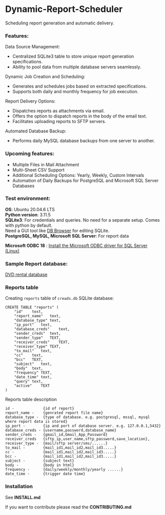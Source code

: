 # Dynamic-Report-Scheduler

Scheduling report generation and automatic delivery.

### Features:

Data Source Management:

- Centralized SQLite3 table to store unique report generation specifications.
- Ability to pool data from multiple database servers seamlessly.

Dynamic Job Creation and Scheduling:

- Generates and schedules jobs based on extracted specifications.
- Supports both daily and monthly frequency for job execution.

Report Delivery Options:

- Dispatches reports as attachments via email.
- Offers the option to dispatch reports in the body of the email text.
- Facilitates uploading reports to SFTP servers.

Automated Database Backup:

- Performs daily MySQL database backups from one server to another.


### Upcoming features:
- Multiple Files in Mail Attachment
- Multi-Sheet CSV Support
- Additional Scheduling Options: Yearly, Weekly, Custom Intervals
- Automation of Daily Backups for PostgreSQL and Microsoft SQL Server Databases



### Test environment:

**OS**:              Ubuntu 20.04.6 LTS\
**Python version**:  3.11.5\
**SQLite3**:         For credentials and queries. No need for a separate setup. 
                     Comes with python by default.  
                     Need a GUI tool like [DB Browser](https://sqlitebrowser.org/) for editing SQLite.\
**PostgreSQL, MySQL, Microsoft SQL Server**:      For report data

**Microsoft ODBC 18** : [Install the Microsoft ODBC driver for SQL Server (Linux)](https://learn.microsoft.com/en-us/sql/connect/odbc/linux-mac/installing-the-microsoft-odbc-driver-for-sql-server?view=sql-server-ver16&tabs=ubuntu18-install%2Calpine17-install%2Cdebian8-install%2Credhat7-13-install%2Crhel7-offline#18)

### Sample Report database:
[DVD rental database](https://www.postgresqltutorial.com/postgresql-getting-started/postgresql-sample-database/)


### Reports table

Creating ```reports``` table of ```creads.db``` SQLite database:

```
CREATE TABLE "reports" (
	"id"	text,
	"report_name"	text,
	"database_type"	text,
	"ip_port"	text,
	"database_creds"	text,
	"sender_creds"	text,
	"sender_type"	TEXT,
	"receiver_creds"	TEXT,
	"receiver_type"	TEXT,
	"to_mail"	text,
	"cc"	text,
	"bcc"	TEXT,
	"subject"	text,
	"body"	text,
	"frequency"	TEXT,
	"date_time"	text,
	"query"	text,
	"active"	TEXT
)
```


Reports table description

```
id -             {id of report}
report_name -    {genrated report file name}
database_type -  {type of database. e.g. postgresql, mssql, mysql where report data is stored}
ip_port -        {ip and port of database server. e.g. 127.0.0.1,5432}
database_creds - {username,password,database_name}
sender_creds -   {gmail_id,Gmail_App_Password}
receiver_creds	 {sftp_ip,user_name,sftp_password,save_location},
receiver_type -  {mail/sftp server/sms/......}
to_mail -        {mail_id1,mail_id2,mail_id3.....}
cc -             {mail_id1,mail_id2,mail_id3.....}
bcc -            {mail_id1,mail_id2,mail_id3.....}
subject -        {subject text}
body -           {body in html}
frequency -      {daily/weekly/monthly/yearly ......}
date_time -      {trigger date time}

```

### Installation

See **INSTALL.md**


If you want to contribute please read the **CONTRIBUTING.md**
